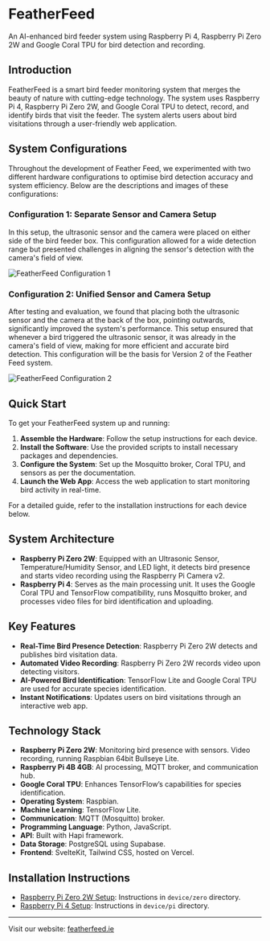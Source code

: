 # FeatherFeed

An AI-enhanced bird feeder system using Raspberry Pi 4, Raspberry Pi Zero 2W and Google Coral TPU for bird detection and recording.

## Introduction

FeatherFeed is a smart bird feeder monitoring system that merges the beauty of nature with cutting-edge technology. The system uses Raspberry Pi 4, Raspberry Pi Zero 2W, and Google Coral TPU to detect, record, and identify birds that visit the feeder. The system alerts users about bird visitations through a user-friendly web application.

## System Configurations

Throughout the development of Feather Feed, we experimented with two different hardware configurations to optimise bird detection accuracy and system efficiency. Below are the descriptions and images of these configurations:

### Configuration 1: Separate Sensor and Camera Setup

In this setup, the ultrasonic sensor and the camera were placed on either side of the bird feeder box. This configuration allowed for a wide detection range but presented challenges in aligning the sensor's detection with the camera's field of view.

![FeatherFeed Configuration 1](feeder-config1.jpg)

### Configuration 2: Unified Sensor and Camera Setup

After testing and evaluation, we found that placing both the ultrasonic sensor and the camera at the back of the box, pointing outwards, significantly improved the system's performance. This setup ensured that whenever a bird triggered the ultrasonic sensor, it was already in the camera's field of view, making for more efficient and accurate bird detection. This configuration will be the basis for Version 2 of the Feather Feed system.

![FeatherFeed Configuration 2](feeder-config2.jpg)


## Quick Start

To get your FeatherFeed system up and running:

1. **Assemble the Hardware**: Follow the setup instructions for each device.
2. **Install the Software**: Use the provided scripts to install necessary packages and dependencies.
3. **Configure the System**: Set up the Mosquitto broker, Coral TPU, and sensors as per the documentation.
4. **Launch the Web App**: Access the web application to start monitoring bird activity in real-time.

For a detailed guide, refer to the installation instructions for each device below.

## System Architecture

- **Raspberry Pi Zero 2W**: Equipped with an Ultrasonic Sensor, Temperature/Humidity Sensor, and LED light, it detects bird presence and starts video recording using the Raspberry Pi Camera v2.
- **Raspberry Pi 4**: Serves as the main processing unit. It uses the Google Coral TPU and TensorFlow compatibility, runs Mosquitto broker, and processes video files for bird identification and uploading.

## Key Features

- **Real-Time Bird Presence Detection**: Raspberry Pi Zero 2W detects and publishes bird visitation data.
- **Automated Video Recording**: Raspberry Pi Zero 2W records video upon detecting visitors.
- **AI-Powered Bird Identification**: TensorFlow Lite and Google Coral TPU are used for accurate species identification.
- **Instant Notifications**: Updates users on bird visitations through an interactive web app.

## Technology Stack

- **Raspberry Pi Zero 2W**: Monitoring bird presence with sensors. Video recording, running Raspbian 64bit Bullseye Lite.
- **Raspberry Pi 4B 4GB**: AI processing, MQTT broker, and communication hub.
- **Google Coral TPU**: Enhances TensorFlow’s capabilities for species identification.
- **Operating System**: Raspbian.
- **Machine Learning**: TensorFlow Lite.
- **Communication**: MQTT (Mosquitto) broker.
- **Programming Language**: Python, JavaScript.
- **API**: Built with Hapi framework.
- **Data Storage**: PostgreSQL using Supabase.
- **Frontend**: SvelteKit, Tailwind CSS, hosted on Vercel.

## Installation Instructions

- [Raspberry Pi Zero 2W Setup](device/zero/README.md): Instructions in `device/zero` directory.
- [Raspberry Pi 4 Setup](device/pi/README.md): Instructions in `device/pi` directory.

---

Visit our website: [featherfeed.ie](http://featherfeed.ie)
